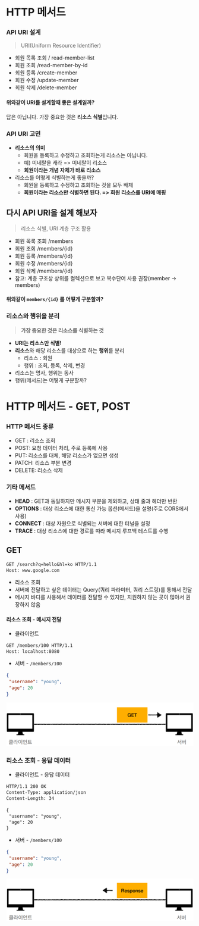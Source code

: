 # HTTP 메서드

### API URI 설계

> URI(Uniform Resource Identifier)

- 회원 목록 조회 / read-member-list
- 회원 조회 /read-member-by-id 
- 회원 등록 /create-member 
- 회원 수정 /update-member 
- 회원 삭제 /delete-member

 

#### 위와같이 URI를 설계할때 좋은 설계일까?

답은 아닙니다. 가장 중요한 것은 **리소스 식별**입니다.





### API URI 고민

- **리소스의 의미**
  - 회원을 등록하고 수정하고 조회하는게 리소스는 아닙니다.
  - 예) 미네랄을 캐라 => 미네랄이 리소스
  - **회원이라는 개념 자체가 바로 리소스**
- 리소스를 어떻게 식별하는게 좋을까?
  - 회원을 등록하고 수정하고 조회하는 것을 모두 배제
  - **회원이라는 리소스만 식별하면 된다. => 회원 리소스를 URI에 매핑**





## 다시 API URI을 설계 해보자

> 리소스 식별, URI 계층 구조 활용

- 회원 목록 조회 /members 
- 회원 조회 /members/{id} 
- 회원 등록 /members/{id} 
- 회원 수정 /members/{id} 
- 회원 삭제 /members/{id} 
- 참고: 계층 구조상 상위를 컬렉션으로 보고 복수단어 사용 권장(member -> members)



#### 위와같이 `members/{id}` 를 어떻게 구분할까?



### 리소스와 행위을 분리

> **가장 중요한 것은 리소스를 식별하는 것**

- **URI는 리소스만 식별!**
- **리소스**와 해당 리소스를 대상으로 하는 **행위**를 분리
  - 리소스 : 회원
  - 행위 : 조회, 등록, 삭제, 변경
- 리소스는 명사, 행위는 동사
- 행위(메서드)는 어떻게 구분할까?





# HTTP 메서드 - GET, POST

### HTTP 메서드 종류

- GET : 리소스 조회
- POST: 요청 데이터 처리, 주로 등록에 사용 
- PUT: 리소스를 대체, 해당 리소스가 없으면 생성 
- PATCH: 리소스 부분 변경 
- DELETE: 리소스 삭제



### 기타 메서드

- **HEAD** : GET과 동일하지만 메시지 부분을 제외하고, 상태 줄과 헤더만 반환 
- **OPTIONS** : 대상 리소스에 대한 통신 가능 옵션(메서드)을 설명(주로 CORS에서 사용) 
- **CONNECT** : 대상 자원으로 식별되는 서버에 대한 터널을 설정 
- **TRACE** : 대상 리소스에 대한 경로를 따라 메시지 루프백 테스트를 수행





## GET

```http
GET /search?q=hello&hl=ko HTTP/1.1
Host: www.google.com
```

- 리소스 조회
- 서버에 전달하고 싶은 데이터는 Query(쿼리 파라미터, 쿼리 스트링)를 통해서 전달
- 메시지 바디를 사용해서 데이터를 전달할 수 있지만, 지원하지 않는 곳이 많아서 권장하지 않음



#### 리소스 조회 - 메시지 전달

- 클라이언트

```http
GET /members/100 HTTP/1.1
Host: localhost:8080
```



- 서버 - `/members/100`

```json
{
 "username": "young",
 "age": 20
}
```

![image-20211105171202849](4.HTTP_method.assets/image-20211105171202849.png)





### 리소스 조회 - 응답 데이터

- 클라이언트 - 응답 데이터

```http
HTTP/1.1 200 OK
Content-Type: application/json
Content-Length: 34

{
 "username": "young",
 "age": 20
}
```



- 서버 - `/members/100`

```json
{
 "username": "young",
 "age": 20
}
```

![image-20211105171452911](4.HTTP_method.assets/image-20211105171452911.png)